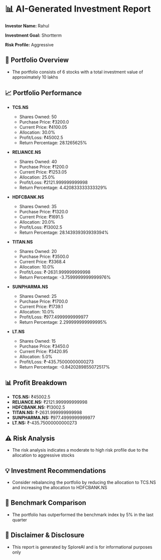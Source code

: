 # 📊 AI-Generated Investment Report
**Investor Name:** Rahul

**Investment Goal:** Shortterm

**Risk Profile:** Aggressive

## 📌 Portfolio Overview
- The portfolio consists of 6 stocks with a total investment value of approximately 10 lakhs

## 📈 Portfolio Performance
- **TCS.NS**
  - Shares Owned: 50
  - Purchase Price: ₹3200.0
  - Current Price: ₹4100.05
  - Allocation: 30.0%
  - Profit/Loss: ₹45002.5
  - Return Percentage: 28.1265625%

- **RELIANCE.NS**
  - Shares Owned: 40
  - Purchase Price: ₹1200.0
  - Current Price: ₹1253.05
  - Allocation: 25.0%
  - Profit/Loss: ₹2121.999999999998
  - Return Percentage: 4.420833333333329%

- **HDFCBANK.NS**
  - Shares Owned: 35
  - Purchase Price: ₹1320.0
  - Current Price: ₹1691.5
  - Allocation: 20.0%
  - Profit/Loss: ₹13002.5
  - Return Percentage: 28.143939393939394%

- **TITAN.NS**
  - Shares Owned: 20
  - Purchase Price: ₹3500.0
  - Current Price: ₹3368.4
  - Allocation: 10.0%
  - Profit/Loss: ₹-2631.999999999998
  - Return Percentage: -3.7599999999999976%

- **SUNPHARMA.NS**
  - Shares Owned: 25
  - Purchase Price: ₹1700.0
  - Current Price: ₹1739.1
  - Allocation: 10.0%
  - Profit/Loss: ₹977.4999999999977
  - Return Percentage: 2.299999999999995%

- **LT.NS**
  - Shares Owned: 15
  - Purchase Price: ₹3450.0
  - Current Price: ₹3420.95
  - Allocation: 5.0%
  - Profit/Loss: ₹-435.75000000000273
  - Return Percentage: -0.8420289855072517%


## 📊 Profit Breakdown
- **TCS.NS:** ₹45002.5
- **RELIANCE.NS:** ₹2121.999999999998
- **HDFCBANK.NS:** ₹13002.5
- **TITAN.NS:** ₹-2631.999999999998
- **SUNPHARMA.NS:** ₹977.4999999999977
- **LT.NS:** ₹-435.75000000000273

## ⚠️ Risk Analysis
- The risk analysis indicates a moderate to high risk profile due to the allocation to aggressive stocks

## 💡 Investment Recommendations
- Consider rebalancing the portfolio by reducing the allocation to TCS.NS and increasing the allocation to HDFCBANK.NS

## 📏 Benchmark Comparison
- The portfolio has outperformed the benchmark index by 5% in the last quarter

## 🔔 Disclaimer & Disclosure
- This report is generated by SploreAI and is for informational purposes only
